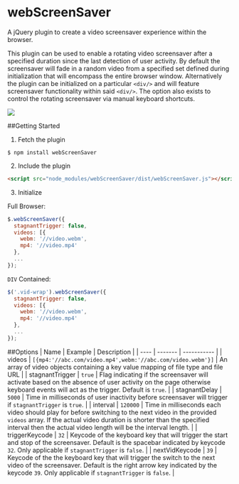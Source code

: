 # webScreenSaver
A jQuery plugin to create a video screensaver experience within the browser.

This plugin can be used to enable a rotating video screensaver after a specified duration since the last detection of user activity.  By default the screensaver will fade in a random video from a specified set defined during initialization that will encompass the entire browser window.  Alternatively the plugin can be initialized on a particular `<div/>` and will feature screensaver functionality within said `<div/>`.  The option also exists to control the rotating screensaver via manual keyboard shortcuts.

<a href="https://nodei.co/npm/webscreensaver/"><img src="https://nodei.co/npm/webscreensaver.png?downloads=true&downloadRank=true&stars=true"></a>

##Getting Started

1. Fetch the plugin

  ```shell
  $ npm install webScreenSaver
  ```

2. Include the plugin

  ```html
  <script src="node_modules/webScreenSaver/dist/webScreenSaver.js"></script>
  ```

3. Initialize

  Full Browser:
  ```javascript
  $.webScreenSaver({
    stagnantTrigger: false,
    videos: [{
      webm: '//video.webm',
      mp4: '//video.mp4'
    },
    ...
  });
  ```
  `DIV` Contained:
  ```javascript
  $('.vid-wrap').webScreenSaver({
    stagnantTrigger: false,
    videos: [{
      webm: '//video.webm',
      mp4: '//video.mp4'
    },
    ...
  });
  ```

##Options
| Name | Example | Description |
| ---- | ------- | ----------- |
| videos | `[{mp4:'//abc.com/video.mp4',webm:'//abc.com/video.webm'}]` | An array of video objects containing a key value mapping of file type and file URL |
| stagnantTrigger | `true` | Flag indicating if the screensaver will activate based on the absence of user activity on the page otherwise keyboard events will act as the trigger. Default is `true`. |
| stagnantDelay | `5000` | Time in milliseconds of user inactivity before screensaver will trigger if `stagnantTrigger` is `true`. |
| interval | `120000` | Time in milliseconds each video should play for before switching to the next video in the provided `videos` array. If the actual video duration is shorter than the specified interval then the actual video length will be the interval length. |
| triggerKeycode | `32` | Keycode of the keyboard key that will trigger the start and stop of the screensaver.  Default is the spacebar indicated by keycode `32`.  Only applicable if `stagnantTrigger` is `false`. |
| nextVidKeycode | `39` | Keycode of the the keyboard key that will trigger the switch to the next video of the screensaver.  Default is the right arrow key indicated by the keycode `39`.  Only applicable if `stagnantTrigger` is `false`. |
